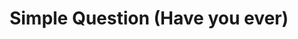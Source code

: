 ---
title: Simple Question (Have you ever)
layout: revealjs-structure
script:
- Have you ever ___?
- Yes, I have.
- No, I have never ___.
examples:
- Visited the U.S
- Wanted to live in Bahia
- Been to a theater
- Watched a 3D movie
- Worked in a restaurant
- Traveld to Europe
- Studied Spanish
- Missed your childhood
- Played tennis
- Gone skiing
- Cooked for more than 10 people
---